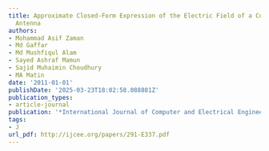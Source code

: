 ```yaml
---
title: Approximate Closed-Form Expression of the Electric Field of a Conical Horn
  Antenna
authors:
- Mohammad Asif Zaman
- Md Gaffar
- Md Mushfiqul Alam
- Sayed Ashraf Mamun
- Sajid Muhaimin Choudhury
- MA Matin
date: '2011-01-01'
publishDate: '2025-03-23T18:02:58.088881Z'
publication_types:
- article-journal
publication: '*International Journal of Computer and Electrical Engineering*'
tags:
- J
url_pdf: http://ijcee.org/papers/291-E337.pdf
---
```

